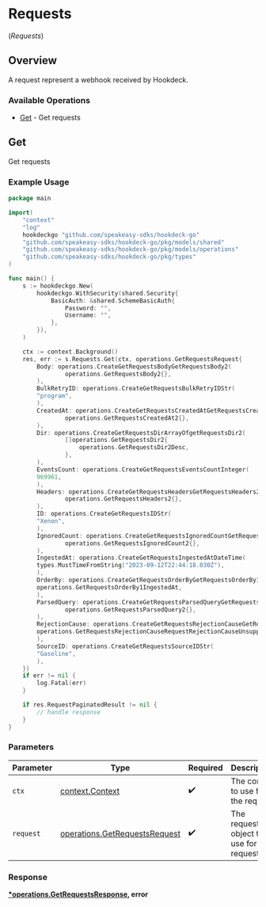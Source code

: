 # Requests
(*Requests*)

## Overview

A request represent a webhook received by Hookdeck.

### Available Operations

* [Get](#get) - Get requests

## Get

Get requests

### Example Usage

```go
package main

import(
	"context"
	"log"
	hookdeckgo "github.com/speakeasy-sdks/hookdeck-go"
	"github.com/speakeasy-sdks/hookdeck-go/pkg/models/shared"
	"github.com/speakeasy-sdks/hookdeck-go/pkg/models/operations"
	"github.com/speakeasy-sdks/hookdeck-go/pkg/types"
)

func main() {
    s := hookdeckgo.New(
        hookdeckgo.WithSecurity(shared.Security{
            BasicAuth: &shared.SchemeBasicAuth{
                Password: "",
                Username: "",
            },
        }),
    )

    ctx := context.Background()
    res, err := s.Requests.Get(ctx, operations.GetRequestsRequest{
        Body: operations.CreateGetRequestsBodyGetRequestsBody2(
                operations.GetRequestsBody2{},
        ),
        BulkRetryID: operations.CreateGetRequestsBulkRetryIDStr(
        "program",
        ),
        CreatedAt: operations.CreateGetRequestsCreatedAtGetRequestsCreatedAt2(
                operations.GetRequestsCreatedAt2{},
        ),
        Dir: operations.CreateGetRequestsDirArrayOfgetRequestsDir2(
                []operations.GetRequestsDir2{
                    operations.GetRequestsDir2Desc,
                },
        ),
        EventsCount: operations.CreateGetRequestsEventsCountInteger(
        969961,
        ),
        Headers: operations.CreateGetRequestsHeadersGetRequestsHeaders2(
                operations.GetRequestsHeaders2{},
        ),
        ID: operations.CreateGetRequestsIDStr(
        "Xenon",
        ),
        IgnoredCount: operations.CreateGetRequestsIgnoredCountGetRequestsIgnoredCount2(
                operations.GetRequestsIgnoredCount2{},
        ),
        IngestedAt: operations.CreateGetRequestsIngestedAtDateTime(
        types.MustTimeFromString("2023-09-12T22:44:18.030Z"),
        ),
        OrderBy: operations.CreateGetRequestsOrderByGetRequestsOrderBy1(
        operations.GetRequestsOrderBy1IngestedAt,
        ),
        ParsedQuery: operations.CreateGetRequestsParsedQueryGetRequestsParsedQuery2(
                operations.GetRequestsParsedQuery2{},
        ),
        RejectionCause: operations.CreateGetRequestsRejectionCauseGetRequestsRejectionCauseRequestRejectionCause(
        operations.GetRequestsRejectionCauseRequestRejectionCauseUnsupportedHTTPMethod,
        ),
        SourceID: operations.CreateGetRequestsSourceIDStr(
        "Gasoline",
        ),
    })
    if err != nil {
        log.Fatal(err)
    }

    if res.RequestPaginatedResult != nil {
        // handle response
    }
}
```

### Parameters

| Parameter                                                                      | Type                                                                           | Required                                                                       | Description                                                                    |
| ------------------------------------------------------------------------------ | ------------------------------------------------------------------------------ | ------------------------------------------------------------------------------ | ------------------------------------------------------------------------------ |
| `ctx`                                                                          | [context.Context](https://pkg.go.dev/context#Context)                          | :heavy_check_mark:                                                             | The context to use for the request.                                            |
| `request`                                                                      | [operations.GetRequestsRequest](../../models/operations/getrequestsrequest.md) | :heavy_check_mark:                                                             | The request object to use for the request.                                     |


### Response

**[*operations.GetRequestsResponse](../../models/operations/getrequestsresponse.md), error**

